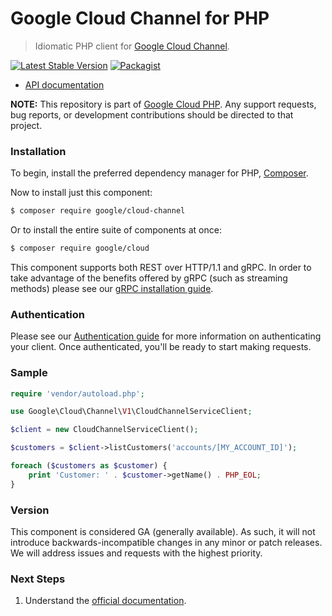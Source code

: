 # Google Cloud Channel for PHP

> Idiomatic PHP client for [Google Cloud Channel](https://cloud.google.com/channel).

[![Latest Stable Version](https://poser.pugx.org/google/cloud-channel/v/stable)](https://packagist.org/packages/google/cloud-channel) [![Packagist](https://img.shields.io/packagist/dm/google/cloud-channel.svg)](https://packagist.org/packages/google/cloud-channel)

* [API documentation](http://googleapis.github.io/google-cloud-php/#/docs/cloud-channel/latest/channel/readme)

**NOTE:** This repository is part of [Google Cloud PHP](https://github.com/googleapis/google-cloud-php). Any
support requests, bug reports, or development contributions should be directed to
that project.

### Installation

To begin, install the preferred dependency manager for PHP, [Composer](https://getcomposer.org/).

Now to install just this component:

```sh
$ composer require google/cloud-channel
```

Or to install the entire suite of components at once:

```sh
$ composer require google/cloud
```

This component supports both REST over HTTP/1.1 and gRPC. In order to take advantage of the benefits offered by gRPC (such as streaming methods)
please see our [gRPC installation guide](https://cloud.google.com/php/grpc).

### Authentication

Please see our [Authentication guide](https://github.com/googleapis/google-cloud-php/blob/main/AUTHENTICATION.md) for more information
on authenticating your client. Once authenticated, you'll be ready to start making requests.

### Sample

```php
require 'vendor/autoload.php';

use Google\Cloud\Channel\V1\CloudChannelServiceClient;

$client = new CloudChannelServiceClient();

$customers = $client->listCustomers('accounts/[MY_ACCOUNT_ID]');

foreach ($customers as $customer) {
    print 'Customer: ' . $customer->getName() . PHP_EOL;
}
```

### Version

This component is considered GA (generally available). As such, it will not introduce backwards-incompatible changes in
any minor or patch releases. We will address issues and requests with the highest priority.

### Next Steps

1. Understand the [official documentation](https://cloud.google.com/channel/docs).
